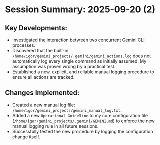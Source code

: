 # Session Summary: 2025-09-20 (2)

## Key Developments:
- Investigated the interaction between two concurrent Gemini CLI processes.
- Discovered that the built-in `/home/igor/gemini_projects/.gemini/gemini_actions.log` does not automatically log every single command as initially assumed. My assumption was proven wrong by a practical test.
- Established a new, explicit, and reliable manual logging procedure to ensure all actions are tracked.

## Changes Implemented:
- Created a new manual log file: `/home/igor/gemini_projects/gemini_manual_log.txt`.
- Added a new `Operational Guideline` to my core configuration file (`/home/igor/gemini_projects/.gemini/GEMINI.md`) to enforce the new manual logging rule in all future sessions.
- Successfully tested the new procedure by logging the configuration change itself.
